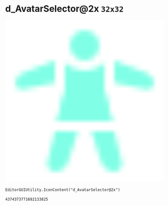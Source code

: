 # d_AvatarSelector@2x `32x32`
<img src="/img/d_AvatarSelector@2x.png" width=512 height=512>

``` CSharp
EditorGUIUtility.IconContent("d_AvatarSelector@2x")
```
```
4374373771682133825
```
